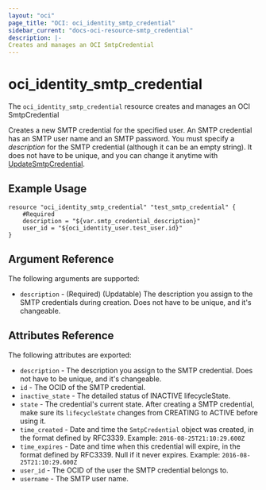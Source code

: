 ```yaml
---
layout: "oci"
page_title: "OCI: oci_identity_smtp_credential"
sidebar_current: "docs-oci-resource-smtp_credential"
description: |-
Creates and manages an OCI SmtpCredential
---
```


# oci_identity_smtp_credential
The `oci_identity_smtp_credential` resource creates and manages an OCI SmtpCredential

Creates a new SMTP credential for the specified user. An SMTP credential has an SMTP user name and an SMTP password.
You must specify a *description* for the SMTP credential (although it can be an empty string). It does not
have to be unique, and you can change it anytime with
[UpdateSmtpCredential](https://docs.us-phoenix-1.oraclecloud.com/api/#/en/identity/20160918/SmtpCredentialSummary/UpdateSmtpCredential).


## Example Usage

```hcl
resource "oci_identity_smtp_credential" "test_smtp_credential" {
	#Required
	description = "${var.smtp_credential_description}"
	user_id = "${oci_identity_user.test_user.id}"
}
```

## Argument Reference

The following arguments are supported:

* `description` - (Required) (Updatable) The description you assign to the SMTP credentials during creation. Does not have to be unique, and it's changeable. 


## Attributes Reference

The following attributes are exported:

* `description` - The description you assign to the SMTP credential. Does not have to be unique, and it's changeable.
* `id` - The OCID of the SMTP credential.
* `inactive_state` - The detailed status of INACTIVE lifecycleState.
* `state` - The credential's current state. After creating a SMTP credential, make sure its `lifecycleState` changes from CREATING to ACTIVE before using it. 
* `time_created` - Date and time the `SmtpCredential` object was created, in the format defined by RFC3339.  Example: `2016-08-25T21:10:29.600Z` 
* `time_expires` - Date and time when this credential will expire, in the format defined by RFC3339. Null if it never expires.  Example: `2016-08-25T21:10:29.600Z` 
* `user_id` - The OCID of the user the SMTP credential belongs to.
* `username` - The SMTP user name. 
